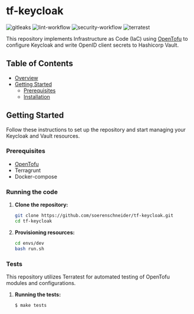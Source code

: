 # tf-keycloak

![gitleaks](https://github.com/soerenschneider/tf-keycloak/actions/workflows/gitleaks.yaml/badge.svg)
![lint-workflow](https://github.com/soerenschneider/tf-keycloak/actions/workflows/lint.yaml/badge.svg)
![security-workflow](https://github.com/soerenschneider/tf-keycloak/actions/workflows/security.yaml/badge.svg)
![terratest](https://github.com/soerenschneider/tf-keycloak/actions/workflows/terratest.yaml/badge.svg)

This repository implements Infrastructure as Code (IaC) using [OpenTofu](https://opentofu.org/) to configure Keycloak and write OpenID client secrets to Hashicorp Vault.

## Table of Contents

- [Overview](#overview)
- [Getting Started](#getting-started)
    - [Prerequisites](#prerequisites)
    - [Installation](#installation)

## Getting Started

Follow these instructions to set up the repository and start managing your Keycloak and Vault resources.

### Prerequisites

- [OpenTofu](https://opentofu.org/)
- Terragrunt
- Docker-compose

### Running the code

1. **Clone the repository:**
   ```bash
   git clone https://github.com/soerenschneider/tf-keycloak.git
   cd tf-keycloak
   ```

2. **Provisioning resources:**
   ```bash
   cd envs/dev
   bash run.sh
   ```

### Tests

This repository utilizes Terratest for automated testing of OpenTofu modules and configurations.

1. **Running the tests:**
   ```bash
   $ make tests
   ```
